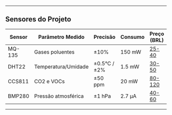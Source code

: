 
---

## **Sensores do Projeto**

| **Sensor**   | **Parâmetro Medido** | **Precisão** | **Consumo** | **Preço (BRL)** | **Referências** |
|--------------|----------------------|--------------|-------------|----------------|----------------|
| MQ-135       | Gases poluentes      | ±10%         | 150 mW      | [25-40](https://www.makerhero.com/produto/sensor-de-gas-mq-135-para-gases-toxicos/)          | [MQ-135 Info](https://www.makerhero.com/blog/como-funciona-o-sensor-de-gas-mq-135/)  |
| DHT22        | Temperatura/Umidade  | ±0.5°C / ±2% | 1.5 mW      | [30-50](https://www.makerhero.com/produto/sensor-de-umidade-e-temperatura-am2302-dht22/)          | [DHT22](https://www.sparkfun.com/datasheets/Sensors/Temperature/DHT22.pdf) |
| CCS811       | CO2 e VOCs           | ±50 ppm      | 20 mW       | [80-120](https://curtocircuito.com.br/sensor-de-qualidade-do-ar-co2-e-tvoc-ccs811.html)         | [Sparkfun CCS811](https://cdn.sparkfun.com/assets/learn_tutorials/1/4/3/CCS811_Datasheet-DS000459.pdf) |
| BMP280       | Pressão atmosférica  | ±1 hPa       | 2.7 µA      | [40-60](https://www.makerhero.com/produto/sensor-de-pressao-e-temperatura-bmp280/)        | [Bosch BMP280](https://www.bosch-sensortec.com/products/environmental-sensors/pressure-sensors/bmp280/) |

---
